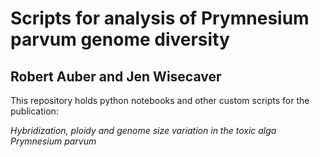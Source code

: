 # Scripts for analysis of Prymnesium parvum genome diversity
## Robert Auber and Jen Wisecaver
This repository holds python notebooks and other custom scripts for the publication:

*Hybridization, ploidy and genome size variation in the toxic alga Prymnesium parvum*


